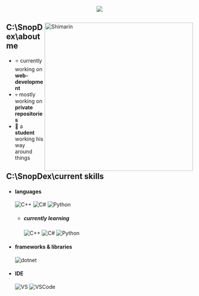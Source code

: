 <p align = center ><img src="https://imgur.com/SZalnVM.png"> </p>

<div>

<img align="right" width="400" alt="Shimarin" src="https://imgur.com/VuSI7Ik.png"/>

<h2> C:\SnopDex\aboutme </h2>
  
- ⭐ currently working on **web-development**
- 💀 mostly working on **private repositories**
- 👾 a **student** working his way around things
  
<h2> C:\SnopDex\current skills </h2>
  
- <h4> languages </h4>
  <img src = "https://img.shields.io/badge/C%2B%2B-00599C?style=for-the-badge&logo=c%2B%2B&logoColor=white" alt = "C++" />
  <img src = "https://img.shields.io/badge/C%23-239120?style=for-the-badge&logo=csharp&logoColor=white" alt = "C#" />
  <img src = "https://img.shields.io/badge/Python-FFD43B?style=for-the-badge&logo=python&logoColor=blue" alt = "Python" />
  
  - <h5> currently learning </h5>
      <img src = "https://img.shields.io/badge/C%2B%2B-00599C?style=for-the-badge&logo=c%2B%2B&logoColor=white" alt = "C++" />
      <img src = "https://img.shields.io/badge/C%23-239120?style=for-the-badge&logo=csharp&logoColor=white" alt = "C#" />
      <img src = "https://img.shields.io/badge/Python-FFD43B?style=for-the-badge&logo=python&logoColor=blue" alt = "Python" />
  
- <h4> frameworks & libraries </h4>
  <img src = "https://img.shields.io/badge/.NET-512BD4?style=for-the-badge&logo=dotnet&logoColor=white" alt = "dotnet" />

- <h4> IDE  </h4>
  <img src = "https://img.shields.io/badge/Visual_Studio-5C2D91?style=for-the-badge&logo=visual%20studio&logoColor=white" alt = "VS" />
  <img src = "https://img.shields.io/badge/Visual_Studio_Code-0078D4?style=for-the-badge&logo=visual%20studio%20code&logoColor=white" alt = "VSCode" />
  
  </br></br>

